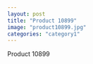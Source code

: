 ```yaml
---
layout: post
title: "Product 10899"
image: "product10899.jpg"
categories: "category1"
---
```

Product 10899
